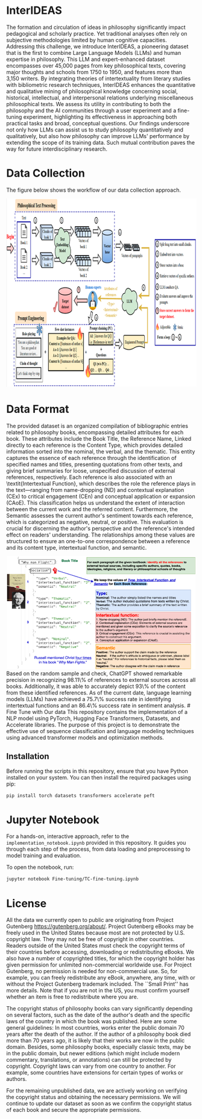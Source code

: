 # InterIDEAS 
The formation and circulation of ideas in philosophy significantly impact pedagogical and scholarly practice. Yet traditional analyses often rely on subjective methodologies limited by human cognitive capacities. 
Addressing this challenge, we introduce InterIDEAS, a pioneering dataset that is the first to combine Large Language Models (LLMs) and human expertise in philosophy.
This LLM and expert-enhanced dataset encompasses over 45,000 pages from key philosophical texts, covering major thoughts and schools from 1750 to 1950, and features more than 3,150 writers.
By integrating theories of intertextuality from literary studies with bibliometric research techniques, InterIDEAS enhances the quantitative and qualitative mining of philosophical knowledge concerning social, historical, intellectual, and interpersonal relations underlying miscellaneous philosophical texts.
We assess its utility in contributing to both the philosophy and the AI communities through a user experiment and a fine-tuning experiment, highlighting its effectiveness in approaching both practical tasks and broad, conceptual questions. Our findings underscore not only how LLMs can assist us to study philosophy quantitatively and qualitatively, but also how philosophy can improve LLMs' performance by extending the scope of its training data. Such mutual contribution paves the way for future interdisciplinary research.
# Data Collection
The figure below shows the workflow of our data collection approach.

<img src="data_collection.png" width="800" height="500" alt="Graph a simple data">


# Data Format
The provided dataset is an organized compilation of bibliographic entries related to philosophy books, encompassing detailed attributes for each book. These attributes include the Book Title, the Reference Name, Linked directly to each reference is the Content Type, which provides detailed information sorted into the nominal, the verbal, and the thematic. This entity captures the essence of each reference through the identification of specified names and titles, presenting quotations from other texts, and giving brief summaries for loose, unspecified discussion of external references, respectively. Each reference is also associated with an \textit{Intertextual Function}, which describes the role the reference plays in the text—ranging from name-dropping (ND) and contextual explanation (CEx) to critical engagement (CEn) and conceptual application or expansion (CAoE). This classification helps us understand the extent of interaction between the current work and the referred content. Furthermore, the Semantic assesses the current author's sentiment towards each reference, which is categorized as negative, neutral, or positive. This evaluation is crucial for discerning the author's perspective and the reference's intended effect on readers' understanding. The relationships among these values are structured to ensure an one-to-one correspondence between a reference and its content type, intertextual function, and semantic.
<center>
<img src="LLM_DATA.png" width="500" height="300" alt="Graph a simple data">
</center>
Based on the random sample and check, ChatGPT showed remarkable precision in recognizing 98.11\% of references to external sources across all books. Additionally, it was able to accurately depict 93\% of the content from these identified references. As of the current date, language learning models (LLMs) have achieved a 75.7\% success rate in identifying intertextual functions and an 86.4\% success rate in sentiment analysis. 
# Fine Tune with Our data
This repository contains the implementation of a NLP model using PyTorch, Hugging Face Transformers, Datasets, and Accelerate libraries. The purpose of this project is to demonstrate the effective use of sequence classification and language modeling techniques using advanced transformer models and optimization methods.

## Installation

Before running the scripts in this repository, ensure that you have Python installed on your system. You can then install the required packages using pip:

```bash
pip install torch datasets transformers accelerate peft

```
# Jupyter Notebook

For a hands-on, interactive approach, refer to the `implementation_notebook.ipynb` provided in this repository. It guides you through each step of the process, from data loading and preprocessing to model training and evaluation.

To open the notebook, run:

```bash
jupyter notebook Fine-tuning/TC-fine-tuning.ipynb
```
# License
All the data we currently open to public are originating from Project Gutenberg https://gutenberg.org/about/. Project Gutenberg eBooks may be freely used in the United States because most are not protected by U.S. copyright law. They may not be free of copyright in other countries. Readers outside of the United States must check the copyright terms of their countries before accessing, downloading or redistributing eBooks. We also have a number of copyrighted titles, for which the copyright holder has given permission for unlimited non-commercial worldwide use. For Project Gutenberg, no permission is needed for non-commercial use. So, for example, you can freely redistribute any eBook, anywhere, any time, with or without the Project Gutenberg trademark included. The ``Small Print'' has more details. Note that if you are not in the US, you must confirm yourself whether an item is free to redistribute where you are.

The copyright status of philosophy books can vary significantly depending on several factors, such as the date of the author's death and the specific laws of the country in which the book was published. Here are some general guidelines: In most countries, works enter the public domain 70 years after the death of the author. If the author of a philosophy book died more than 70 years ago, it is likely that their works are now in the public domain. Besides, some philosophy books, especially classic texts, may be in the public domain, but newer editions (which might include modern commentary, translations, or annotations) can still be protected by copyright.
Copyright laws can vary from one country to another. For example, some countries have extensions for certain types of works or authors.

For the remaining unpublished data, we are actively working on verifying the copyright status and obtaining the necessary permissions. We will continue to update our dataset as soon as we confirm the copyright status of each book and secure the appropriate permissions.
